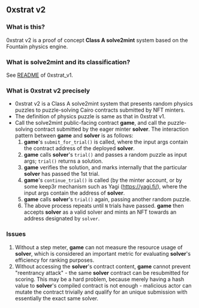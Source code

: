 ## 0xstrat v2

### What is this?
0xstrat v2 is a proof of concept **Class A solve2mint** system based on the Fountain physics engine.

### What is solve2mint and its classification?
See [README](https://github.com/topology-gg/fountain/blob/v0.1/examples/zeroxstrat_v1/README.md#what-is-solve2mint) of 0xstrat_v1.

### What is 0xstrat v2 precisely
- 0xstrat v2 is a Class A solve2mint system that presents random physics puzzles to puzzle-solving Cairo contracts submitted by NFT minters.
- The definition of physics puzzle is same as that in 0xstrat v1.
- Call the solve2mint public-facing contract **game**, and call the puzzle-solving contract submitted by the eager minter **solver**. The interaction pattern between **game** and **solver** is as follows:
  1. **game**'s `submit_for_trial()` is called, where the input args contain the contract address of the deployed **solver**.
  2. **game** calls **solver**'s `trial()` and passes a random puzzle as input args; `trial()` returns a solution.
  3. **game** verifies the solution, and marks internally that the particular **solver** has passed the 1st trial.
  4. **game**'s `continue_trial()` is called (by the minter account, or by some keep3r mechanism such as Yagi (https://yagi.fi/), where the input args contain the address of **solver**.
  5. **game** calls **solver**'s `trial()` again, passing another random puzzle.
  6. The above process repeats until `N` trials have passed. **game** then accepts **solver** as a valid solver and mints an NFT towards an address designated by `solver`.


### Issues
1. Without a step meter, **game** can not measure the resource usage of **solver**, which is considered an important metric for evaluating **solver**'s efficiency for ranking purposes.
2. Without accessing the **solver**'s contract content, **game** cannot prevent "reentrancy attack" - the same **solver** contract can be resubmitted for scoring. This may be a hard problem, because merely having a hash value to **solver**'s compiled contract is not enough - malicious actor can mutate the contract trivially and qualify for an unique submission with essentially the exact same solver.
